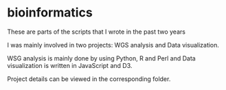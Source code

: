 # bioinformatics
These are parts of the scripts that I wrote in the past two years

I was mainly involved in two projects: WGS analysis and Data visualization. 

WSG analysis is mainly done by using Python, R and Perl and Data visualization is written in JavaScript and D3.

Project details can be viewed in the corresponding folder.
